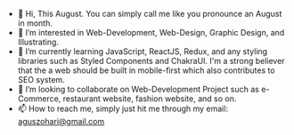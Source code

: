 - 👋 Hi, This August. You can simply call me like you pronounce an August in month.
- 👀 I’m interested in Web-Development, Web-Design, Graphic Design, and Illustrating.
- 🌱 I’m currently learning JavaScript, ReactJS, Redux, and any styling libraries such as Styled Components and ChakraUI. I'm a strong believer that the a web should be built in mobile-first which also contributes to SEO system.
- 💞️ I’m looking to collaborate on Web-Development Project such as e-Commerce, restaurant website, fashion website, and so on.
- 📫 How to reach me, simply just hit me through my email: aguszohari@gmail.com

<!---
augustJH27/augustJH27 is a ✨ special ✨ repository because its `README.md` (this file) appears on your GitHub profile.
You can click the Preview link to take a look at your changes.
--->
